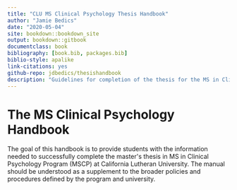 ```yaml
--- 
title: "CLU MS Clinical Psychology Thesis Handbook"
author: "Jamie Bedics"
date: "2020-05-04"
site: bookdown::bookdown_site
output: bookdown::gitbook
documentclass: book
bibliography: [book.bib, packages.bib]
biblio-style: apalike
link-citations: yes
github-repo: jdbedics/thesishandbook
description: "Guidelines for completion of the thesis for the MS in Clinical Psychology Program at CLU."
---
```


# The MS Clinical Psychology Handbook

The goal of this handbook is to provide students with the information needed to successfully complete the master's thesis in MS in Clinical Psychology Program (MSCP) at California Lutheran University.  The manual should be understood as a supplement to the broader policies and procedures defined by the program and university. 

## 
